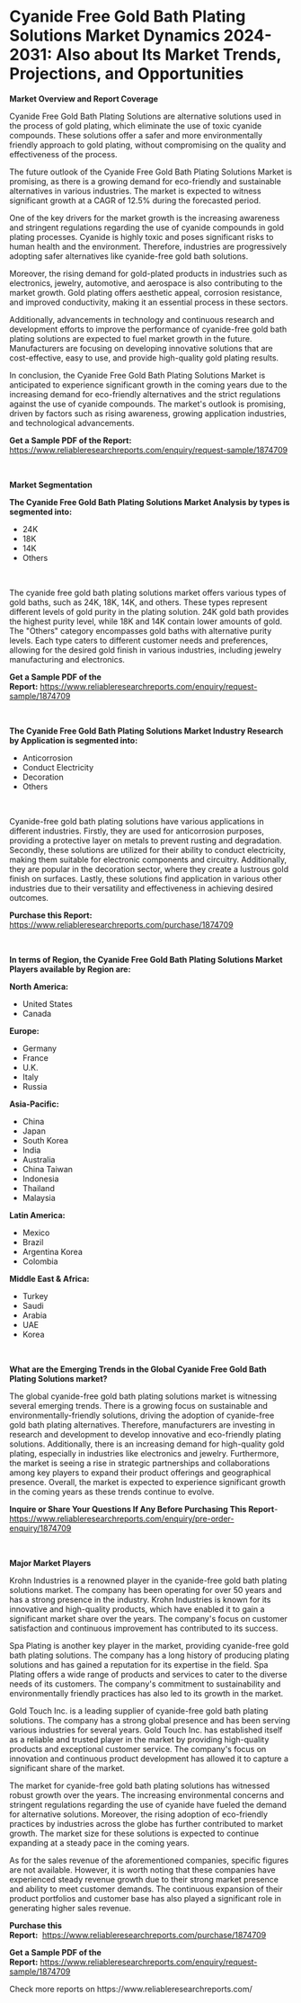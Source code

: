 <p><h1>Cyanide Free Gold Bath Plating Solutions Market Dynamics 2024-2031: Also about Its Market Trends, Projections, and Opportunities</h1></p><p><strong>Market Overview and Report Coverage</strong></p>
<p><p>Cyanide Free Gold Bath Plating Solutions are alternative solutions used in the process of gold plating, which eliminate the use of toxic cyanide compounds. These solutions offer a safer and more environmentally friendly approach to gold plating, without compromising on the quality and effectiveness of the process.</p><p>The future outlook of the Cyanide Free Gold Bath Plating Solutions Market is promising, as there is a growing demand for eco-friendly and sustainable alternatives in various industries. The market is expected to witness significant growth at a CAGR of 12.5% during the forecasted period.</p><p>One of the key drivers for the market growth is the increasing awareness and stringent regulations regarding the use of cyanide compounds in gold plating processes. Cyanide is highly toxic and poses significant risks to human health and the environment. Therefore, industries are progressively adopting safer alternatives like cyanide-free gold bath solutions.</p><p>Moreover, the rising demand for gold-plated products in industries such as electronics, jewelry, automotive, and aerospace is also contributing to the market growth. Gold plating offers aesthetic appeal, corrosion resistance, and improved conductivity, making it an essential process in these sectors.</p><p>Additionally, advancements in technology and continuous research and development efforts to improve the performance of cyanide-free gold bath plating solutions are expected to fuel market growth in the future. Manufacturers are focusing on developing innovative solutions that are cost-effective, easy to use, and provide high-quality gold plating results.</p><p>In conclusion, the Cyanide Free Gold Bath Plating Solutions Market is anticipated to experience significant growth in the coming years due to the increasing demand for eco-friendly alternatives and the strict regulations against the use of cyanide compounds. The market's outlook is promising, driven by factors such as rising awareness, growing application industries, and technological advancements.</p></p>
<p><strong>Get a Sample PDF of the Report:</strong> <a href="https://www.reliableresearchreports.com/enquiry/request-sample/1874709">https://www.reliableresearchreports.com/enquiry/request-sample/1874709</a></p>
<p>&nbsp;</p>
<p><strong>Market Segmentation</strong></p>
<p><strong>The Cyanide Free Gold Bath Plating Solutions Market Analysis by types is segmented into:</strong></p>
<p><ul><li>24K</li><li>18K</li><li>14K</li><li>Others</li></ul></p>
<p>&nbsp;</p>
<p><p>The cyanide free gold bath plating solutions market offers various types of gold baths, such as 24K, 18K, 14K, and others. These types represent different levels of gold purity in the plating solution. 24K gold bath provides the highest purity level, while 18K and 14K contain lower amounts of gold. The "Others" category encompasses gold baths with alternative purity levels. Each type caters to different customer needs and preferences, allowing for the desired gold finish in various industries, including jewelry manufacturing and electronics.</p></p>
<p><strong>Get a Sample PDF of the Report:</strong>&nbsp;<a href="https://www.reliableresearchreports.com/enquiry/request-sample/1874709">https://www.reliableresearchreports.com/enquiry/request-sample/1874709</a></p>
<p>&nbsp;</p>
<p><strong>The Cyanide Free Gold Bath Plating Solutions Market Industry Research by Application is segmented into:</strong></p>
<p><ul><li>Anticorrosion</li><li>Conduct Electricity</li><li>Decoration</li><li>Others</li></ul></p>
<p>&nbsp;</p>
<p><p>Cyanide-free gold bath plating solutions have various applications in different industries. Firstly, they are used for anticorrosion purposes, providing a protective layer on metals to prevent rusting and degradation. Secondly, these solutions are utilized for their ability to conduct electricity, making them suitable for electronic components and circuitry. Additionally, they are popular in the decoration sector, where they create a lustrous gold finish on surfaces. Lastly, these solutions find application in various other industries due to their versatility and effectiveness in achieving desired outcomes.</p></p>
<p><strong>Purchase this Report:</strong>&nbsp; <a href="https://www.reliableresearchreports.com/purchase/1874709">https://www.reliableresearchreports.com/purchase/1874709</a></p>
<p>&nbsp;</p>
<p><strong>In terms of Region, the Cyanide Free Gold Bath Plating Solutions Market Players available by Region are:</strong></p>
<p>
    <p> <strong> North America: </strong>
        <ul>
            <li>United States</li>
            <li>Canada</li>
        </ul>
        </p> 
    <p> <strong> Europe: </strong>
        <ul>
            <li>Germany</li>
            <li>France</li>
            <li>U.K.</li>
            <li>Italy</li>
            <li>Russia</li>
        </ul>
        </p> 
    <p> <strong> Asia-Pacific: </strong>
        <ul>
            <li>China</li>
            <li>Japan</li>
            <li>South Korea</li>
            <li>India</li>
            <li>Australia</li>
            <li>China Taiwan</li>
            <li>Indonesia</li>
            <li>Thailand</li>
            <li>Malaysia</li>
        </ul>
        </p> 
    <p> <strong> Latin America: </strong>
        <ul>
            <li>Mexico</li>
            <li>Brazil</li>
            <li>Argentina Korea</li>
            <li>Colombia</li>
        </ul>
        </p> 
    <p> <strong> Middle East & Africa: </strong>
        <ul>
            <li>Turkey</li>
            <li>Saudi</li>
            <li>Arabia</li>
            <li>UAE</li>
            <li>Korea</li>
        </ul>
    </p>
    </p>
<p>&nbsp;</p>
<p><strong>What are the Emerging Trends in the Global Cyanide Free Gold Bath Plating Solutions market?</strong></p>
<p><p>The global cyanide-free gold bath plating solutions market is witnessing several emerging trends. There is a growing focus on sustainable and environmentally-friendly solutions, driving the adoption of cyanide-free gold bath plating alternatives. Therefore, manufacturers are investing in research and development to develop innovative and eco-friendly plating solutions. Additionally, there is an increasing demand for high-quality gold plating, especially in industries like electronics and jewelry. Furthermore, the market is seeing a rise in strategic partnerships and collaborations among key players to expand their product offerings and geographical presence. Overall, the market is expected to experience significant growth in the coming years as these trends continue to evolve.</p></p>
<p><strong>Inquire or Share Your Questions If Any Before Purchasing This Report</strong>- <a href="https://www.reliableresearchreports.com/enquiry/pre-order-enquiry/1874709">https://www.reliableresearchreports.com/enquiry/pre-order-enquiry/1874709</a></p>
<p>&nbsp;</p>
<p><strong>Major Market Players</strong></p>
<p><p>Krohn Industries is a renowned player in the cyanide-free gold bath plating solutions market. The company has been operating for over 50 years and has a strong presence in the industry. Krohn Industries is known for its innovative and high-quality products, which have enabled it to gain a significant market share over the years. The company's focus on customer satisfaction and continuous improvement has contributed to its success. </p><p>Spa Plating is another key player in the market, providing cyanide-free gold bath plating solutions. The company has a long history of producing plating solutions and has gained a reputation for its expertise in the field. Spa Plating offers a wide range of products and services to cater to the diverse needs of its customers. The company's commitment to sustainability and environmentally friendly practices has also led to its growth in the market.</p><p>Gold Touch Inc. is a leading supplier of cyanide-free gold bath plating solutions. The company has a strong global presence and has been serving various industries for several years. Gold Touch Inc. has established itself as a reliable and trusted player in the market by providing high-quality products and exceptional customer service. The company's focus on innovation and continuous product development has allowed it to capture a significant share of the market.</p><p>The market for cyanide-free gold bath plating solutions has witnessed robust growth over the years. The increasing environmental concerns and stringent regulations regarding the use of cyanide have fueled the demand for alternative solutions. Moreover, the rising adoption of eco-friendly practices by industries across the globe has further contributed to market growth. The market size for these solutions is expected to continue expanding at a steady pace in the coming years.</p><p>As for the sales revenue of the aforementioned companies, specific figures are not available. However, it is worth noting that these companies have experienced steady revenue growth due to their strong market presence and ability to meet customer demands. The continuous expansion of their product portfolios and customer base has also played a significant role in generating higher sales revenue.</p></p>
<p><strong>Purchase this Report:</strong>&nbsp;&nbsp;<a href="https://www.reliableresearchreports.com/purchase/1874709">https://www.reliableresearchreports.com/purchase/1874709</a></p>
<p></p>
<p><strong>Get a Sample PDF of the Report:</strong>&nbsp;<a href="https://www.reliableresearchreports.com/enquiry/request-sample/1874709">https://www.reliableresearchreports.com/enquiry/request-sample/1874709</a></p>
<p>Check more reports on https://www.reliableresearchreports.com/</p>